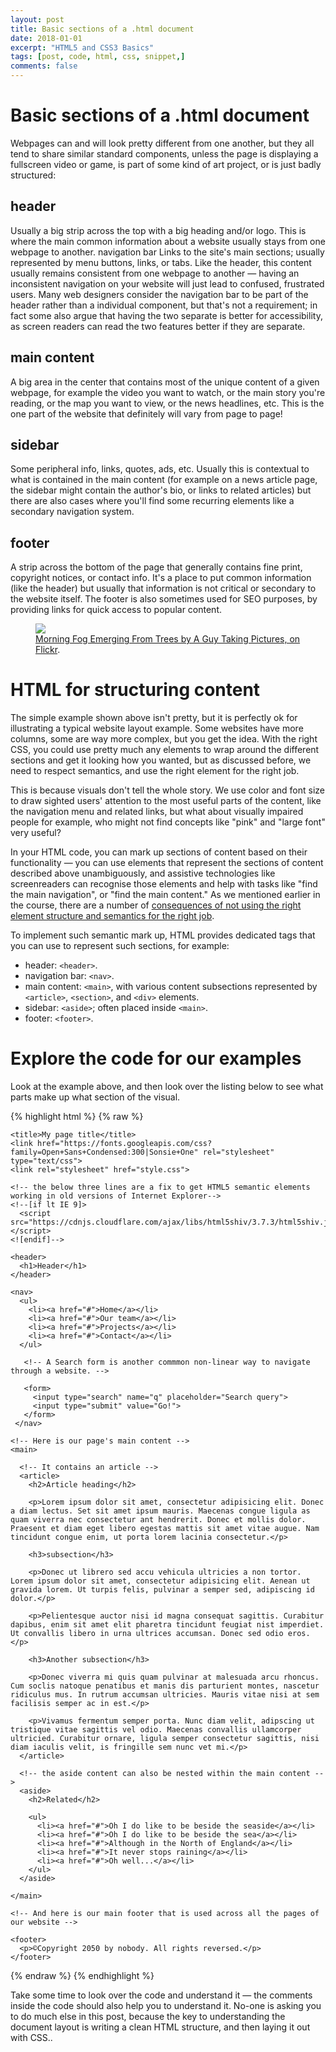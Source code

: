 ```yaml
---
layout: post
title: Basic sections of a .html document
date: 2018-01-01
excerpt: "HTML5 and CSS3 Basics"
tags: [post, code, html, css, snippet,]
comments: false
---
```


# Basic sections of a .html document
Webpages can and will look pretty different from one another, but they all tend to share similar standard components, unless the page is displaying a fullscreen video or game, is part of some kind of art project, or is just badly structured:

## header
Usually a big strip across the top with a big heading and/or logo. This is where the main common information about a website usually stays from one webpage to another.
navigation bar
Links to the site's main sections; usually represented by menu buttons, links, or tabs. Like the header, this content usually remains consistent from one webpage to another — having an inconsistent navigation on your website will just lead to confused, frustrated users. Many web designers consider the navigation bar to be part of the header rather than a individual component, but that's not a requirement; in fact some also argue that having the two separate is better for accessibility, as screen readers can read the two features better if they are separate.
## main content
A big area in the center that contains most of the unique content of a given webpage, for example the video you want to watch, or the main story you're reading, or the map you want to view, or the news headlines, etc. This is the one part of the website that definitely will vary from page to page!
## sidebar
Some peripheral info, links, quotes, ads, etc. Usually this is contextual to what is contained in the main content (for example on a news article page, the sidebar might contain the author's bio, or links to related articles) but there are also cases where you'll find some recurring elements like a secondary navigation system.
## footer
A strip across the bottom of the page that generally contains fine print, copyright notices, or contact info. It's a place to put common information (like the header) but usually that information is not critical or secondary to the website itself. The footer is also sometimes used for SEO purposes, by providing links for quick access to popular content.

<figure>
	<a href="https://mdn.mozillademos.org/files/12417/sample-website.png"><img src="https://mdn.mozillademos.org/files/12417/sample-website.png"></a>
	<figcaption>
    <a href="https://mdn.mozillademos.org/files/12417/sample-website.png" title="Morning Fog Emerging From Trees by A Guy Taking Pictures, on Flickr">Morning Fog Emerging From Trees by A Guy Taking Pictures, on Flickr</a>.
  </figcaption>
</figure>


# HTML for structuring content
The simple example shown above isn't pretty, but it is perfectly ok for illustrating a typical website layout example. Some websites have more columns, some are way more complex, but you get the idea. With the right CSS, you could use pretty much any elements to wrap around the different sections and get it looking how you wanted, but as discussed before, we need to respect semantics, and use the right element for the right job.

This is because visuals don't tell the whole story. We use color and font size to draw sighted users' attention to the most useful parts of the content, like the navigation menu and related links, but what about visually impaired people for example, who might not find concepts like "pink" and "large font" very useful?

In your HTML code, you can mark up sections of content based on their functionality — you can use elements that represent the sections of content described above unambiguously, and assistive technologies like screenreaders can recognise those elements and help with tasks like "find the main navigation", or "find the main content." As we mentioned earlier in the course, there are a number of <a href="https://developer.mozilla.org/en-US/docs/Learn/HTML/Introduction_to_HTML/HTML_text_fundamentals#Why_do_we_need_structure">consequences of not using the right element structure and semantics for the right job</a>.

To implement such semantic mark up, HTML provides dedicated tags that you can use to represent such sections, for example:

 * header: `<header>`.
 * navigation bar: `<nav>`.
 * main content: `<main>`, with various content subsections represented by `<article>`, `<section>`, and `<div>` elements.
 * sidebar: `<aside>`; often placed inside `<main>`.
 * footer: `<footer>`.

# Explore the code for our examples
Look at the example above, and then look over the listing below to see what parts make up what section of the visual.


{% highlight html %}
{% raw %}
<!DOCTYPE html>
<html>
  <head>
    <meta charset="utf-8">

    <title>My page title</title>
    <link href="https://fonts.googleapis.com/css?family=Open+Sans+Condensed:300|Sonsie+One" rel="stylesheet" type="text/css">
    <link rel="stylesheet" href="style.css">

    <!-- the below three lines are a fix to get HTML5 semantic elements working in old versions of Internet Explorer-->
    <!--[if lt IE 9]>
      <script src="https://cdnjs.cloudflare.com/ajax/libs/html5shiv/3.7.3/html5shiv.js"></script>
    <![endif]-->
  </head>

  <body>
    <!-- Here is our main header that is used across all the pages of our website -->

    <header>
      <h1>Header</h1>
    </header>

    <nav>
      <ul>
        <li><a href="#">Home</a></li>
        <li><a href="#">Our team</a></li>
        <li><a href="#">Projects</a></li>
        <li><a href="#">Contact</a></li>
      </ul>

       <!-- A Search form is another commmon non-linear way to navigate through a website. -->

       <form>
         <input type="search" name="q" placeholder="Search query">
         <input type="submit" value="Go!">
       </form>
     </nav>

    <!-- Here is our page's main content -->
    <main>

      <!-- It contains an article -->
      <article>
        <h2>Article heading</h2>

        <p>Lorem ipsum dolor sit amet, consectetur adipisicing elit. Donec a diam lectus. Set sit amet ipsum mauris. Maecenas congue ligula as quam viverra nec consectetur ant hendrerit. Donec et mollis dolor. Praesent et diam eget libero egestas mattis sit amet vitae augue. Nam tincidunt congue enim, ut porta lorem lacinia consectetur.</p>

        <h3>subsection</h3>

        <p>Donec ut librero sed accu vehicula ultricies a non tortor. Lorem ipsum dolor sit amet, consectetur adipisicing elit. Aenean ut gravida lorem. Ut turpis felis, pulvinar a semper sed, adipiscing id dolor.</p>

        <p>Pelientesque auctor nisi id magna consequat sagittis. Curabitur dapibus, enim sit amet elit pharetra tincidunt feugiat nist imperdiet. Ut convallis libero in urna ultrices accumsan. Donec sed odio eros.</p>

        <h3>Another subsection</h3>

        <p>Donec viverra mi quis quam pulvinar at malesuada arcu rhoncus. Cum soclis natoque penatibus et manis dis parturient montes, nascetur ridiculus mus. In rutrum accumsan ultricies. Mauris vitae nisi at sem facilisis semper ac in est.</p>

        <p>Vivamus fermentum semper porta. Nunc diam velit, adipscing ut tristique vitae sagittis vel odio. Maecenas convallis ullamcorper ultricied. Curabitur ornare, ligula semper consectetur sagittis, nisi diam iaculis velit, is fringille sem nunc vet mi.</p>
      </article>

      <!-- the aside content can also be nested within the main content -->
      <aside>
        <h2>Related</h2>

        <ul>
          <li><a href="#">Oh I do like to be beside the seaside</a></li>
          <li><a href="#">Oh I do like to be beside the sea</a></li>
          <li><a href="#">Although in the North of England</a></li>
          <li><a href="#">It never stops raining</a></li>
          <li><a href="#">Oh well...</a></li>
        </ul>
      </aside>

    </main>

    <!-- And here is our main footer that is used across all the pages of our website -->

    <footer>
      <p>©Copyright 2050 by nobody. All rights reversed.</p>
    </footer>

  </body>
</html>
{% endraw %}
{% endhighlight %}

Take some time to look over the code and understand it — the comments inside the code should also help you to understand it. No-one is asking you to do much else in this post, because the key to understanding the document layout is writing a clean HTML structure, and then laying it out with CSS..
